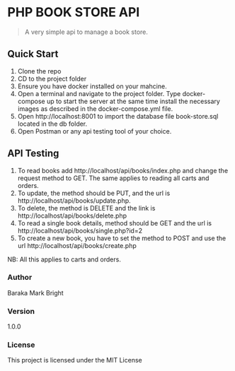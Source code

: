 # PHP BOOK STORE API

> A very simple api to manage a book store.

## Quick Start

1. Clone the repo
2. CD to the project folder
3. Ensure you have docker installed on your mahcine. 
4. Open a terminal and navigate to the project folder. Type docker-compose up to start the server at the same time install the necessary images as described in the docker-compose.yml file.
5. Open http://localhost:8001 to import the database file book-store.sql located in the db folder.
6. Open Postman or any api testing tool of your choice.

## API Testing
1. To read books add http://localhost/api/books/index.php and change the request method to GET. The same applies to reading all carts and orders.
2. To update, the method should be PUT, and the url is http://localhost/api/books/update.php.
3. To delete, the method is DELETE and the link is http://localhost/api/books/delete.php
4. To read a single book details, method should be GET and the url is http://localhost/api/books/single.php?id=2
5. To create a new book, you have to set the method to POST and use the url http://localhost/api/books/create.php

NB: All this applies to carts and orders.

### Author

Baraka Mark Bright

### Version

1.0.0

### License

This project is licensed under the MIT License
